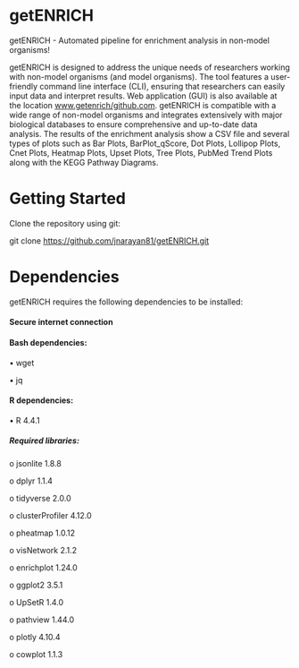 # getENRICH
getENRICH - Automated pipeline for enrichment analysis in non-model organisms!

getENRICH is designed to address the unique needs of researchers working with non-model organisms (and model organisms). The tool features a user-friendly command line interface (CLI), ensuring that researchers can easily input data and interpret results. Web application (GUI) is also available at the location www.getenrich/github.com. getENRICH is compatible with a wide range of non-model organisms and integrates extensively with major biological databases to ensure comprehensive and up-to-date data analysis. The results of the enrichment analysis show a CSV file and several types of plots such as Bar Plots, BarPlot_qScore, Dot Plots, Lollipop Plots, Cnet Plots, Heatmap Plots, Upset Plots, Tree Plots, PubMed Trend Plots along with the KEGG Pathway Diagrams.

# Getting Started
Clone the repository using git:

git clone https://github.com/jnarayan81/getENRICH.git

# Dependencies
getENRICH requires the following dependencies to be installed:

#### Secure internet connection
 
#### Bash dependencies:

•	wget

•	jq
 
 #### R dependencies:
 
•	R 4.4.1

##### Required libraries:

o	jsonlite 1.8.8

o	dplyr 1.1.4

o	tidyverse 2.0.0

o	clusterProfiler 4.12.0

o	pheatmap 1.0.12

o	visNetwork 2.1.2

o	enrichplot 1.24.0

o	ggplot2 3.5.1

o	UpSetR 1.4.0

o	pathview 1.44.0

o	plotly 4.10.4

o	cowplot 1.1.3
